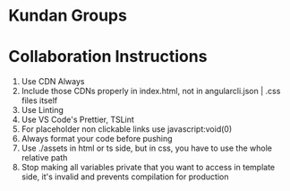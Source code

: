 # Kundan Groups

# Collaboration Instructions

1. Use CDN Always
1. Include those CDNs properly in index.html, not in angularcli.json | .css files itself
1. Use Linting
1. Use VS Code's Prettier, TSLint
1. For placeholder non clickable links use javascript:void(0)
1. Always format your code before pushing
1. Use ./assets in html or ts side, but in css, you have to use the whole relative path
1. Stop making all variables private that you want to access in template side, it's invalid and prevents compilation for production
